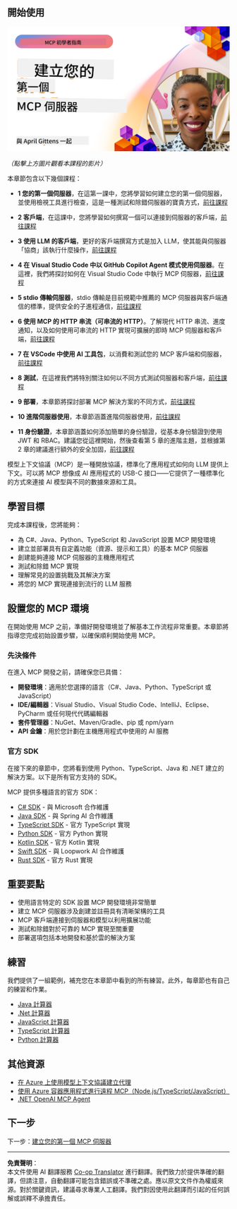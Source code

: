 <!--
CO_OP_TRANSLATOR_METADATA:
{
  "original_hash": "f400d87053221363769113c24f117248",
  "translation_date": "2025-10-06T22:16:19+00:00",
  "source_file": "03-GettingStarted/README.md",
  "language_code": "mo"
}
-->
## 開始使用  

[![建立您的第一個 MCP 伺服器](../../../translated_images/04.0ea920069efd979a0b2dad51e72c1df7ead9c57b3305796068a6cee1f0dd6674.mo.png)](https://youtu.be/sNDZO9N4m9Y)

_（點擊上方圖片觀看本課程的影片）_

本章節包含以下幾個課程：

- **1 您的第一個伺服器**，在這第一課中，您將學習如何建立您的第一個伺服器，並使用檢視工具進行檢查，這是一種測試和除錯伺服器的寶貴方式，[前往課程](01-first-server/README.md)

- **2 客戶端**，在這課中，您將學習如何撰寫一個可以連接到伺服器的客戶端，[前往課程](02-client/README.md)

- **3 使用 LLM 的客戶端**，更好的客戶端撰寫方式是加入 LLM，使其能與伺服器「協商」該執行什麼操作，[前往課程](03-llm-client/README.md)

- **4 在 Visual Studio Code 中以 GitHub Copilot Agent 模式使用伺服器**。在這裡，我們將探討如何在 Visual Studio Code 中執行 MCP 伺服器，[前往課程](04-vscode/README.md)

- **5 stdio 傳輸伺服器**，stdio 傳輸是目前規範中推薦的 MCP 伺服器與客戶端通信的標準，提供安全的子進程通信，[前往課程](05-stdio-server/README.md)

- **6 使用 MCP 的 HTTP 串流（可串流的 HTTP）**。了解現代 HTTP 串流、進度通知，以及如何使用可串流的 HTTP 實現可擴展的即時 MCP 伺服器和客戶端，[前往課程](06-http-streaming/README.md)

- **7 在 VSCode 中使用 AI 工具包**，以消費和測試您的 MCP 客戶端和伺服器，[前往課程](07-aitk/README.md)

- **8 測試**，在這裡我們將特別關注如何以不同方式測試伺服器和客戶端，[前往課程](08-testing/README.md)

- **9 部署**，本章節將探討部署 MCP 解決方案的不同方式，[前往課程](09-deployment/README.md)

- **10 進階伺服器使用**，本章節涵蓋進階伺服器使用，[前往課程](./10-advanced/README.md)

- **11 身份驗證**，本章節涵蓋如何添加簡單的身份驗證，從基本身份驗證到使用 JWT 和 RBAC。建議您從這裡開始，然後查看第 5 章的進階主題，並根據第 2 章的建議進行額外的安全加固，[前往課程](./11-simple-auth/README.md)

模型上下文協議（MCP）是一種開放協議，標準化了應用程式如何向 LLM 提供上下文。可以將 MCP 想像成 AI 應用程式的 USB-C 接口——它提供了一種標準化的方式來連接 AI 模型與不同的數據來源和工具。

## 學習目標

完成本課程後，您將能夠：

- 為 C#、Java、Python、TypeScript 和 JavaScript 設置 MCP 開發環境
- 建立並部署具有自定義功能（資源、提示和工具）的基本 MCP 伺服器
- 創建能夠連接 MCP 伺服器的主機應用程式
- 測試和除錯 MCP 實現
- 理解常見的設置挑戰及其解決方案
- 將您的 MCP 實現連接到流行的 LLM 服務

## 設置您的 MCP 環境

在開始使用 MCP 之前，準備好開發環境並了解基本工作流程非常重要。本章節將指導您完成初始設置步驟，以確保順利開始使用 MCP。

### 先決條件

在進入 MCP 開發之前，請確保您已具備：

- **開發環境**：適用於您選擇的語言（C#、Java、Python、TypeScript 或 JavaScript）
- **IDE/編輯器**：Visual Studio、Visual Studio Code、IntelliJ、Eclipse、PyCharm 或任何現代代碼編輯器
- **套件管理器**：NuGet、Maven/Gradle、pip 或 npm/yarn
- **API 金鑰**：用於您計劃在主機應用程式中使用的 AI 服務

### 官方 SDK

在接下來的章節中，您將看到使用 Python、TypeScript、Java 和 .NET 建立的解決方案。以下是所有官方支持的 SDK。

MCP 提供多種語言的官方 SDK：
- [C# SDK](https://github.com/modelcontextprotocol/csharp-sdk) - 與 Microsoft 合作維護
- [Java SDK](https://github.com/modelcontextprotocol/java-sdk) - 與 Spring AI 合作維護
- [TypeScript SDK](https://github.com/modelcontextprotocol/typescript-sdk) - 官方 TypeScript 實現
- [Python SDK](https://github.com/modelcontextprotocol/python-sdk) - 官方 Python 實現
- [Kotlin SDK](https://github.com/modelcontextprotocol/kotlin-sdk) - 官方 Kotlin 實現
- [Swift SDK](https://github.com/modelcontextprotocol/swift-sdk) - 與 Loopwork AI 合作維護
- [Rust SDK](https://github.com/modelcontextprotocol/rust-sdk) - 官方 Rust 實現

## 重要要點

- 使用語言特定的 SDK 設置 MCP 開發環境非常簡單
- 建立 MCP 伺服器涉及創建並註冊具有清晰架構的工具
- MCP 客戶端連接到伺服器和模型以利用擴展功能
- 測試和除錯對於可靠的 MCP 實現至關重要
- 部署選項包括本地開發和基於雲的解決方案

## 練習

我們提供了一組範例，補充您在本章節中看到的所有練習。此外，每章節也有自己的練習和作業。

- [Java 計算器](./samples/java/calculator/README.md)
- [.Net 計算器](../../../03-GettingStarted/samples/csharp)
- [JavaScript 計算器](./samples/javascript/README.md)
- [TypeScript 計算器](./samples/typescript/README.md)
- [Python 計算器](../../../03-GettingStarted/samples/python)

## 其他資源

- [在 Azure 上使用模型上下文協議建立代理](https://learn.microsoft.com/azure/developer/ai/intro-agents-mcp)
- [使用 Azure 容器應用程式進行遠程 MCP（Node.js/TypeScript/JavaScript）](https://learn.microsoft.com/samples/azure-samples/mcp-container-ts/mcp-container-ts/)
- [.NET OpenAI MCP Agent](https://learn.microsoft.com/samples/azure-samples/openai-mcp-agent-dotnet/openai-mcp-agent-dotnet/)

## 下一步

下一步：[建立您的第一個 MCP 伺服器](01-first-server/README.md)

---

**免責聲明**：  
本文件使用 AI 翻譯服務 [Co-op Translator](https://github.com/Azure/co-op-translator) 進行翻譯。我們致力於提供準確的翻譯，但請注意，自動翻譯可能包含錯誤或不準確之處。應以原文文件作為權威來源。對於關鍵資訊，建議尋求專業人工翻譯。我們對因使用此翻譯而引起的任何誤解或誤釋不承擔責任。
